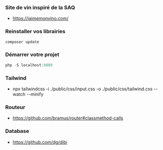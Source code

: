 ### Site de vin inspiré de la SAQ

- https://jaimemonvino.com/

### Reinstaller vos librairies
```js
composer update
```
### Démarrer votre projet

```js
php -S localhost:8089 
```
### Tailwind
-  npx tailwindcss -i ./public/css/input.css -o ./public/css/tailwind.css --watch --minify

### Routeur
- https://github.com/bramus/router#classmethod-calls

### Database 
- https://github.com/dg/dibi


